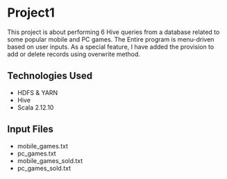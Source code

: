 # Project1
This project is about performing 6 Hive queries from a database related to some popular mobile and PC games. The Entire program is menu-driven based on user inputs. 
As a special feature, I have added the provision to add or delete records using overwrite method. 
## Technologies Used
- HDFS & YARN
- Hive
- Scala 2.12.10
## Input Files
- mobile_games.txt
- pc_games.txt
- mobile_games_sold.txt
- pc_games_sold.txt
